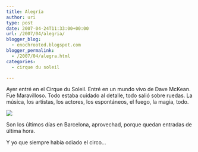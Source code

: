 ```yaml
---
title: Alegría
author: uri
type: post
date: 2007-04-24T11:33:00+00:00
url: /2007/04/alegria/
blogger_blog:
  - enochrooted.blogspot.com
blogger_permalink:
  - /2007/04/alegra.html
categories:
  - cirque du soleil

---
```

Ayer entré en el Cirque du Soleil. Entré en un mundo vivo de Dave McKean. Fue Maravilloso. Todo estaba cuidado al detalle, todo salió sobre ruedas. La música, los artistas, los actores, los espontáneos, el fuego, la magia, todo.

[<img style="display:block;text-align:center;cursor:hand;margin:0 auto 10px;" src="http://bp2.blogger.com/_WEHvyZj_jiU/Ri3sXrjF_qI/AAAAAAAAAz0/uLdrj9KIrw8/s320/nymphes_al_seib.jpg" border="0" />][1]

Son los últimos días en Barcelona, aprovechad, porque quedan entradas de última hora.

Y yo que siempre había odiado el circo&#8230;

 [1]: http://bp2.blogger.com/_WEHvyZj_jiU/Ri3sXrjF_qI/AAAAAAAAAz0/uLdrj9KIrw8/s1600-h/nymphes_al_seib.jpg